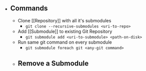 - ## Commands
	- Clone [[Repository]] with all it's submodules
		- `git clone --recursive-submodules <uri-to-repo>`
	- Add [[Submodule]] to existing Git Repository
		- `git submodule add <uri-to-submodule> <path-on-disk>`
	- Run same git command on every submodule
		- `git submodule foreach git <any-git command>`
	- Remove a Submodule
		-